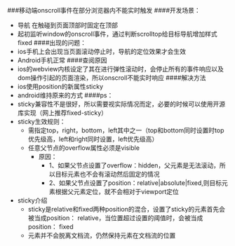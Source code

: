 ###移动端onscroll事件在部分浏览器内不能实时触发
####开发场景：
 * 导航 在触碰到页面顶部时固定在顶部
 *  起初监听window的onscroll事件，通过判断scrolltop给目标导航增加样式fixed
####出现的问题：
 * ios手机上会出现当页面滚动停止时，导航的定位效果才会生效
 * Android手机正常
####查阅原因
 * ios的webview内核设定了其在进行弹性滚动时，会停止所有的事件响应以及dom操作引起的页面渲染，所以onscroll不能实时响应
####解决方法
 * ios使用position的新属性sticky
 * android维持原来的方式
####ps：
 * sticky兼容性不是很好，所以需要视实际情况而定，必要的时候可以使用开源库实现（网上推荐fixed-sticky）
 * sticky生效规则：
    * 需指定top，right，bottom，left其中之一（top和bottom同时设置时top优先级高，left和right同时设置，left优先级高）
    * 任意父节点的overflow属性必须是visible
       * 原因：
          * 1、如果父节点设置了overflow：hidden，父元素是无法滚动，所以目标元素也不会有滚动然后固定的情况
          * 2、如果父节点设置了position：relative|absolute|fixed,则目标元素根据父元素定位，就不会相对于viewport定位
 * sticky介绍
    * sticky是relative和fixed两种position的混合，设置了sticky的元素首先会被当成position： relative，当位置超过设置的阈值时，会被当成position： fixed
    * 元素并不会脱离文档流，仍然保持元素在文档流的位置
